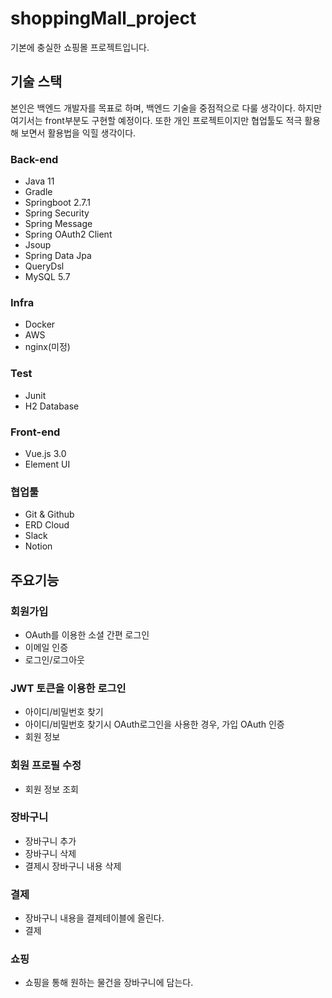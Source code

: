 # shoppingMall_project
기본에 충실한 쇼핑몰 프로젝트입니다.




## 기술 스택
본인은 백엔드 개발자를 목표로 하며, 백엔드 기술을 중점적으로 다룰 생각이다. 하지만 여기서는 front부분도 구현할 예정이다. 또한 개인 프로젝트이지만 협업툴도 적극 활용해 보면서 활용법을 익힐 생각이다.

### Back-end
- Java 11
- Gradle
- Springboot 2.7.1
- Spring Security
- Spring Message
- Spring OAuth2 Client
- Jsoup
- Spring Data Jpa
- QueryDsl
- MySQL 5.7

### Infra
- Docker
- AWS
- nginx(미정)

### Test
- Junit
- H2 Database

### Front-end
- Vue.js 3.0
- Element UI

### 협업툴
- Git & Github
- ERD Cloud
- Slack
- Notion


 

## 주요기능
 

### 회원가입
- OAuth를 이용한 소셜 간편 로그인
- 이메일 인증
- 로그인/로그아웃

### JWT 토큰을 이용한 로그인
- 아이디/비밀번호 찾기
- 아이디/비밀번호 찾기시 OAuth로그인을 사용한 경우, 가입 OAuth 인증
- 회원 정보

### 회원 프로필 수정
- 회원 정보 조회

### 장바구니
- 장바구니 추가
- 장바구니 삭제 
- 결제시 장바구니 내용 삭제

### 결제
- 장바구니 내용을 결제테이블에 올린다.
- 결제

### 쇼핑
- 쇼핑을 통해 원하는 물건을 장바구니에 담는다.
